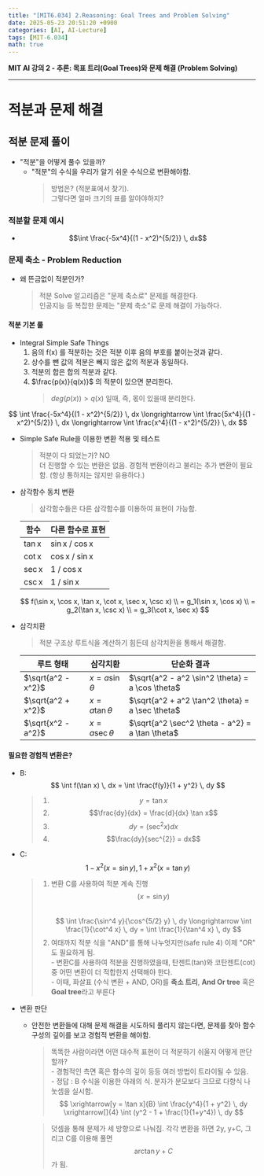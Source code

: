 ```yaml
---
title: "[MIT6.034] 2.Reasoning: Goal Trees and Problem Solving"
date: 2025-05-23 20:51:20 +0900
categories: [AI, AI-Lecture]
tags: [MIT-6.034]
math: true
---
```


**MIT AI 강의 2 - 추론: 목표 트리(Goal Trees)와 문제 해결 (Problem Solving)**

---

# **적분과 문제 해결**



## **적분 문제 풀이**
  - "적분"을 어떻게 풀수 있을까?
    - "적분"의 수식을 우리가 알기 쉬운 수식으로 변환해야함.
      > 방법은? (적분표에서 찾기).  
      그렇다면 얼마 크기의 표를 알아야하지?

### 적분할 문제 예시
  - $$\int \frac{-5x^4}{(1 - x^2)^{5/2}} \, dx$$


### **문제 축소 - Problem Reduction**
  * 왜 뜬금없이 적분인가?
    > 적분 Solve 알고리즘은 "문제 축소로" 문제를 해결한다.  
     인공지능 등 복잡한 문제는 "문제 축소"로 문제 해결이 가능하다. 

#### 적분 기본 룰
- Integral Simple Safe Things
  1. 음의 f(x) 를 적분하는 것은 적분 이후 음의 부호를 붙이는것과 같다.
  2. 상수를 뺀 값의 적분은 빼지 않은 값의 적분과 동일하다.
  3. 적분의 합은 합의 적분과 같다.
  4. $\frac{p(x)}{q(x)}$ 의 적분이 있으면 분리한다.
      > $deg(p(x)) > q(x)$ 일때, 즉, 몫이 있을때 분리한다.

$$
\int \frac{-5x^4}{(1 - x^2)^{5/2}} \, dx 
\longrightarrow 
\int \frac{5x^4}{(1 - x^2)^{5/2}} \, dx 
\longrightarrow 
\int \frac{x^4}{(1 - x^2)^{5/2}} \, dx 
$$


- Simple Safe Rule을 이용한 변환 적용 및 테스트
  > 적분이 다 되었는가? NO  
  더 진행할 수 있는 변환은 없음. 경험적 변환이라고 불리는 추가 변환이 필요함. (항상 통하지는 않지만 유용하다.)


- 삼각함수 동치 변환
  > 삼각함수들은 다른 삼각함수를 이용하여 표현이 가능함.

  | 함수  | 다른 함수로 표현 |
  | ----- | ---------------- |
  | tan x | sin x / cos x    |
  | cot x | cos x / sin x    |
  | sec x | 1 / cos x        |
  | csc x | 1 / sin x        |


  $$
f(\sin x, \cos x, \tan x, \cot x, \sec x, \csc x)   \\ 
  = g_1(\sin x, \cos x)   \\
  = g_2(\tan x, \csc x)   \\
  = g_3(\cot x, \sec x)
  $$

- 삼각치환
  > 적분 구조상 루트식을 계산하기 힘든데 삼각치환을 통해서 해결함.

    
    | 루트 형태          | 삼각치환            | 단순화 결과                                      |
    | ------------------ | ------------------- | ------------------------------------------------ |
    | $\sqrt{a^2 - x^2}$ | $x = a \sin \theta$ | $\sqrt{a^2 - a^2 \sin^2 \theta} = a \cos \theta$ |
    | $\sqrt{a^2 + x^2}$ | $x = a \tan \theta$ | $\sqrt{a^2 + a^2 \tan^2 \theta} = a \sec \theta$ |
    | $\sqrt{x^2 - a^2}$ | $x = a \sec \theta$ | $\sqrt{a^2 \sec^2 \theta - a^2} = a \tan \theta$ |
    


#### 필요한 경험적 변환은?
  - B:
  $$
  \int f(\tan x) \, dx = \int \frac{f(y)}{1 + y^2} \, dy
  $$
    > 1. $$y = \tan x$$  
    > 2. $$\frac{dy}{dx} = \frac{d}{dx} \tan x$$  
    > 3. $$dy = (\sec^{2} x)dx$$
    > 4. $$\frac{dy}{sec^{2}} = dx$$

  - C:
  $$ 
  1 - x^2 (x =\sin y), 
  1 + x^2 (x =\tan y)
  $$
    > 1. 변환 C를 사용하여 적분 계속 진행  $$(x= \sin y)$$  
      $$
      \int \frac{\sin^4 y}{\cos^{5/2} y} \, dy
      \longrightarrow 
      \int \frac{1}{\cot^4 x} \, dy = \int \frac{1}{\tan^4 x} \, dy
      $$  
    > 2. 여태까지 적분 식을 "AND"를 통해 나누엇지만(safe rule 4) 이제 "OR" 도 필요하게 됨.  
        - 변환C를 사용하여 적분을 진행하였을때, 탄젠트(tan)와 코탄젠트(cot) 중 어떤 변환이 더 적합한지 선택해야 한다.  
        - 이때, 화살표 (수식 변환 + AND, OR)를 **축소 트리**, **And Or tree** 혹은 **Goal tree**라고 부른다

- 변환 판단
  - 안전한 변환들에 대해 문제 해결을 시도하되 풀리지 않는다면, 문제를 찾아 함수 구성의 깊이를 보고 경험적 변환을 해야함.
    > 똑똑한 사람이라면 어떤 대수적 표현이 더 적분하기 쉬울지 어떻게 판단할까?  
        - 경험적인 측면 혹은 함수의 깊이 등등 여러 방법이 트라이될 수 있음.  
        - 정답 : B 수식을 이용한 아래의 식. 분자가 분모보다 크므로 다항식 나눗셈을 실시함.  
    $$
    \xrightarrow[y = \tan x]{B} \int \frac{y^4}{1 + y^2} \, dy
      \xrightarrow[]{4} \int (y^2 - 1 + \frac{1}{1+y^4}) \, dy
    $$  

    > 덧셈을 통해 문제가 세 방향으로 나눠짐. 각각 변환을 하면 2y, y+C, 그리고 C를 이용해 풀면 $$\arctan y + C$$ 가 됨.  


